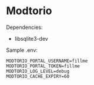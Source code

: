 # Modtorio

Dependencies:
* libsqlite3-dev

Sample .env:
```
MODTORIO_PORTAL_USERNAME=fillme
MODTORIO_PORTAL_TOKEN=fillme
MODTORIO_LOG_LEVEL=debug
MODTORIO_CACHE_EXPIRY=60
```
